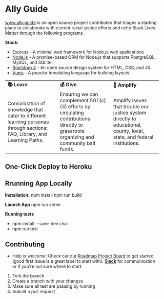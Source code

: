 # Ally Guide

www.ally.guide is an open source project contributed that triages a starting place to collaborate with current racial justice efforts and echo Black Lives Matter through the following programs.  

**Stack:**
- [Express](https://expressjs.com/) - A minimal web framework for Node.js web applications
- [Node.js](https://nodejs.org/) - A promise-based ORM for Node.js that supports PostgreSQL, MySQL, and SQLite.
- [Bootstrap 4](https://getbootstrap.com/) - An open source design system for HTML, CSS, and JS.
- [Vuejs](https://vuejs.org/) - A popular templating language for building layouts.

<table>
  <tr>
   <td><strong>      📚  Learn </strong>
   </td>
   <td><strong>       💰 Give </strong>
   </td>
   <td><strong>    📢 Amplify</strong>
   </td>
  </tr>
  <tr>
   <td>Consolidation of knowledge that cater to different learning personas through sections: FAQ, Library, and Learning Paths. 
   </td>
   <td>Ensuring we can complement 501(c)(3) efforts by circulating contributions directly to grassroots organizing and community bail funds.
   </td>
   <td>Amplify issues that trouble our justice system directly to educational, county, local, state, and federal institutions.<strong> </strong>
   </td>
  </tr>
</table>

## One-Click Deploy to Heroku

## Rrunning App Locally 

**Installation:**
 npm install 
 npm run build

**Launch App**
npm run serve

**Running tests**
- npm install --save-dev chai
- npm run test


## Contributing
- Help is welcome! Check out our [Roadmap Project Board](https://github.com/Ally-Guide/ally-guide-app/projects/1) to get started (good first issue is a great label to start with). **[Slack](https://join.slack.com/t/ally-guide/shared_invite/zt-fpx4ach3-OlGutY6lsd7lXKphj8KpAA)** for communication or if you're not sure where to start. 

1. Fork the branch
2. Create a branch with your changes
3. Make sure all test are passing by running 
4. Submit a pull request
